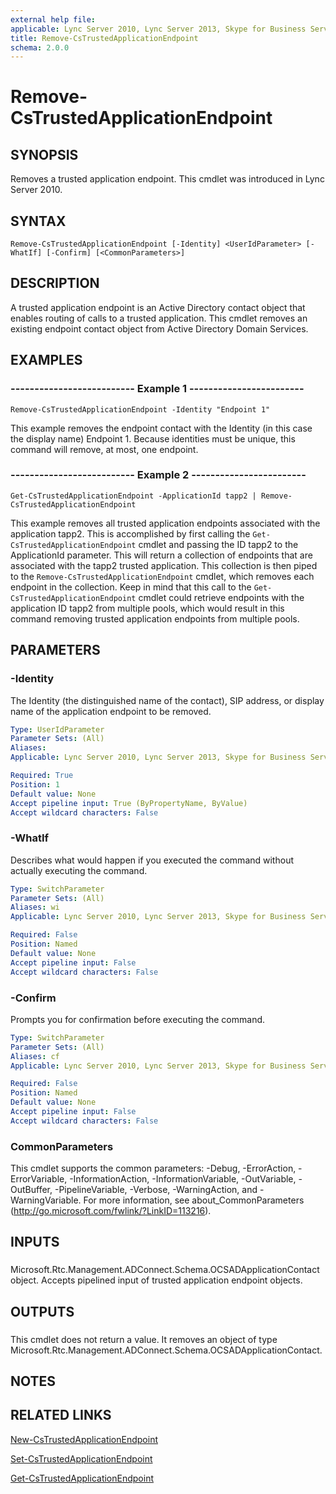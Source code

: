 ```yaml
---
external help file: 
applicable: Lync Server 2010, Lync Server 2013, Skype for Business Server 2015, Skype for Business Server 2019
title: Remove-CsTrustedApplicationEndpoint
schema: 2.0.0
---
```


# Remove-CsTrustedApplicationEndpoint

## SYNOPSIS
Removes a trusted application endpoint.
This cmdlet was introduced in Lync Server 2010.


## SYNTAX

```
Remove-CsTrustedApplicationEndpoint [-Identity] <UserIdParameter> [-WhatIf] [-Confirm] [<CommonParameters>]
```

## DESCRIPTION
A trusted application endpoint is an Active Directory contact object that enables routing of calls to a trusted application.
This cmdlet removes an existing endpoint contact object from Active Directory Domain Services.


## EXAMPLES

### -------------------------- Example 1 ------------------------
```
Remove-CsTrustedApplicationEndpoint -Identity "Endpoint 1"
```

This example removes the endpoint contact with the Identity (in this case the display name) Endpoint 1.
Because identities must be unique, this command will remove, at most, one endpoint.


### -------------------------- Example 2 ------------------------
```
Get-CsTrustedApplicationEndpoint -ApplicationId tapp2 | Remove-CsTrustedApplicationEndpoint
```

This example removes all trusted application endpoints associated with the application tapp2.
This is accomplished by first calling the `Get-CsTrustedApplicationEndpoint` cmdlet and passing the ID tapp2 to the ApplicationId parameter.
This will return a collection of endpoints that are associated with the tapp2 trusted application.
This collection is then piped to the `Remove-CsTrustedApplicationEndpoint` cmdlet, which removes each endpoint in the collection.
Keep in mind that this call to the `Get-CsTrustedApplicationEndpoint` cmdlet could retrieve endpoints with the application ID tapp2 from multiple pools, which would result in this command removing trusted application endpoints from multiple pools.


## PARAMETERS

### -Identity
The Identity (the distinguished name of the contact), SIP address, or display name of the application endpoint to be removed.

```yaml
Type: UserIdParameter
Parameter Sets: (All)
Aliases: 
Applicable: Lync Server 2010, Lync Server 2013, Skype for Business Server 2015, Skype for Business Server 2019

Required: True
Position: 1
Default value: None
Accept pipeline input: True (ByPropertyName, ByValue)
Accept wildcard characters: False
```

### -WhatIf
Describes what would happen if you executed the command without actually executing the command.

```yaml
Type: SwitchParameter
Parameter Sets: (All)
Aliases: wi
Applicable: Lync Server 2010, Lync Server 2013, Skype for Business Server 2015, Skype for Business Server 2019

Required: False
Position: Named
Default value: None
Accept pipeline input: False
Accept wildcard characters: False
```

### -Confirm
Prompts you for confirmation before executing the command.

```yaml
Type: SwitchParameter
Parameter Sets: (All)
Aliases: cf
Applicable: Lync Server 2010, Lync Server 2013, Skype for Business Server 2015, Skype for Business Server 2019

Required: False
Position: Named
Default value: None
Accept pipeline input: False
Accept wildcard characters: False
```

### CommonParameters
This cmdlet supports the common parameters: -Debug, -ErrorAction, -ErrorVariable, -InformationAction, -InformationVariable, -OutVariable, -OutBuffer, -PipelineVariable, -Verbose, -WarningAction, and -WarningVariable. For more information, see about_CommonParameters (http://go.microsoft.com/fwlink/?LinkID=113216).

## INPUTS

###  
Microsoft.Rtc.Management.ADConnect.Schema.OCSADApplicationContact object.
Accepts pipelined input of trusted application endpoint objects.

## OUTPUTS

###  
This cmdlet does not return a value.
It removes an object of type Microsoft.Rtc.Management.ADConnect.Schema.OCSADApplicationContact.

## NOTES

## RELATED LINKS

[New-CsTrustedApplicationEndpoint](New-CsTrustedApplicationEndpoint.md)

[Set-CsTrustedApplicationEndpoint](Set-CsTrustedApplicationEndpoint.md)

[Get-CsTrustedApplicationEndpoint](Get-CsTrustedApplicationEndpoint.md)

